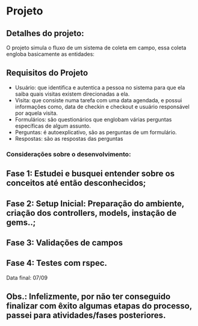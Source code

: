 # Projeto

## Detalhes do projeto:

O projeto simula o fluxo de um sistema de coleta em campo, essa coleta engloba basicamente as entidades:

## Requisitos do Projeto

- Usuário: que identifica e autentica a pessoa no sistema para que ela saiba quais visitas
existem direcionadas a ela.
- Visita: que consiste numa tarefa com uma data agendada, e possui informações como,
data de checkin e checkout e usuário responsável por aquela visita.
- Formulários: são questionários que englobam várias perguntas específicas de algum
assunto.
- Perguntas: é autoexplicativo, são as perguntas de um formulário.
- Respostas: são as respostas das perguntas

### Considerações sobre o desenvolvimento:

## Fase 1: Estudei e busquei entender sobre os conceitos até então desconhecidos;
## Fase 2: Setup Inicial: Preparação do ambiente, criação dos controllers, models, instação de gems..;
## Fase 3: Validações de campos
## Fase 4: Testes com rspec.

Data final: 07/09

Obs.: Infelizmente, por não ter conseguido finalizar com êxito algumas etapas do processo, passei para atividades/fases posteriores. 
---
